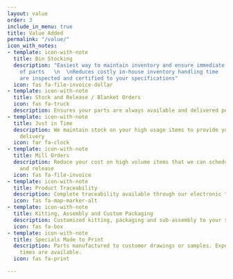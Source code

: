 ```yaml
---
layout: value
order: 3
include_in_menu: true
title: Value Added
permalink: "/value/"
icon_with_notes:
- template: icon-with-note
  title: Bin Stocking
  description: "Easiest way to maintain inventory and ensure immediate availability
    of parts   \n  \nReduces costly in-house inventory handling time   \n  \nAll items
    are inspected and certified to your specifications"
  icon: fas fa-file-invoice-dollar
- template: icon-with-note
  title: Stock and Release / Blanket Orders
  icon: fas fa-truck
  description: Ensures your parts are always available and delivered per your demand
- template: icon-with-note
  title: Just in Time
  description: We maintain stock on your high usage items to provide you with JIT
    delivery
  icon: far fa-clock
- template: icon-with-note
  title: Mill Orders
  description: Reduce your cost on high volume items that we can schedule for stock
    and release
  icon: fas fa-file-invoice
- template: icon-with-note
  title: Product Traceability
  description: Complete traceability available through our electronic tracking system.
  icon: fas fa-map-marker-alt
- template: icon-with-note
  title: Kitting, Assembly and Custom Packaging
  description: Customized kitting, packaging and sub-assembly to your specifications.
  icon: fas fa-box
- template: icon-with-note
  title: Specials Made to Print
  description: Parts manufactured to customer drawings or samples. Expedited lead
    times are available.
  icon: fas fa-print

---
```

